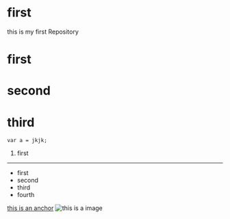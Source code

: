 # first
this is my first Repository
# first
# second
# third
```
var a = jkjk;
```
1. first

---
 - first
 - second
 - third
 - fourth
 
 [this is an anchor](https://www.baidu.com)
 ![this is a image](https://www.baidu.com/img/2016_10_09logo_61d59f1e74db0be41ffe1d31fb8edef3.png)
